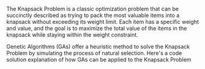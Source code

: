 The Knapsack Problem is a classic optimization problem that can be succinctly described as trying to pack the most valuable items into a knapsack without exceeding its weight limit. Each item has a specific weight and value, and the goal is to maximize the total value of the items in the knapsack while staying within the weight constraint.

Genetic Algorithms (GAs) offer a heuristic method to solve the Knapsack Problem by simulating the process of natural selection. Here's a code solution explanation of how GAs can be applied to the Knapsack Problem

